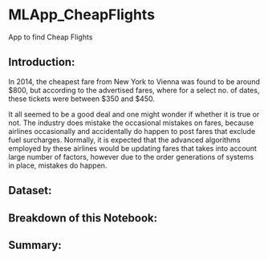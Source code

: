 # MLApp_CheapFlights
App to find Cheap Flights

## Introduction:

In 2014, the cheapest fare from New York to Vienna was found to be around $800, but according to the advertised fares, where for a select no. of dates, these tickets were between $350 and $450. 

It all seemed to be a good deal and one might wonder if whether it is true or not. The industry does mistake the occasional mistakes on fares, because airlines occasionally and accidentally do happen to post fares that exclude fuel surcharges. Normally, it is expected that the advanced algorithms employed by these airlines would be updating fares that takes into account large number of factors, however due to the order generations of systems in place, mistakes do happen.

## Dataset:


## Breakdown of this Notebook:



##


## Summary:
